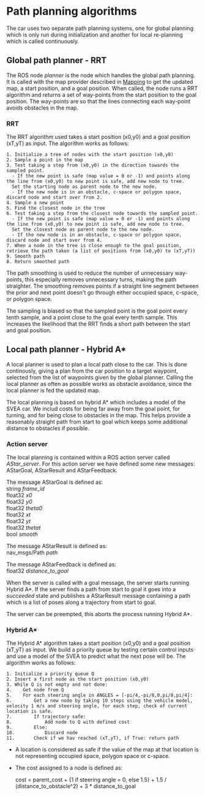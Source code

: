 # Path planning algorithms
The car uses two separate path planning systems, one for global planning which is only run during initialization and another for local re-planning which is called continuously. 

## Global path planner - RRT
The ROS node *planner* is the node which handles the global path planning. It is called with the map provider described in [Mapping](https://github.com/KTH-SML/svea_starter/blob/team4_master/TEAM4_MAPPING.md "TEAM4_MAPPING") to get the updated map, a start position, and a goal position. When called, the node runs a RRT algorithm and returns a set of way-points from the start position to the goal position. The way-points are so that the lines connecting each way-point avoids obstacles in the map.  

### RRT
The RRT algorithm used takes a start position (x0,y0) and a goal position (xT,yT) as input. The algorithm works as follows:
```
1. Initialize a tree of nodes with the start position (x0,y0)
2. Sample a point in the map
3. Test taking a step from (x0,y0) in the direction towards the sampled point.
  - If the new point is safe (map value = 0 or -1) and points along the line from (x0,y0) to new point is safe, add new node to tree.  
  Set the starting node as parent node to the new node.
  - If the new node is in an obstacle, c-space or polygon space, discard node and start over from 2.
4. Sample a new point
5. Find the closest node in the tree
6. Test taking a step from the closest node towards the sampled point.
  - If the new point is safe (map value = 0 or -1) and points along the line from (x0,y0) to new point is safe, add new node to tree.  
  Set the closest node as parent node to the new node.
  - If the new node is in an obstacle, c-space or polygon space, discard node and start over from 4.
7. When a node in the tree is close enough to the goal position, retrieve the path taken (a list of positions from (x0,y0) to (xT,yT))
9. Smooth path
8. Return smoothed path
```

The path smoothing is used to reduce the number of unnecessary way-points, this especially removes unnecessary turns, making the path straighter. The smoothing removes points if a straight line segment between the prior and next point doesn't go through either occupied space, c-space, or polygon space.

The sampling is biased so that the sampled point is the goal point every tenth sample, and a point close to the goal every tenth sample. This increases the likelihood that the RRT finds a short path between the start and goal position.

## Local path planner - Hybrid A*
A local planner is used to plan a local path close to the car. This is done continously, giving a plan from the car position to a target waypoint, selected from the list of waypoints given by the global planner. Calling the local planner as often as possible works as obstacle avoidance, since the local planner is fed the updated map. 

The local planning is based on hybrid A* which includes a model of the SVEA car. We includ costs for being far away from the goal point, for turning, and for being close to obstacles in the map. This helps provide a reasonably straight path from start to goal which keeps some additional distance to obstacles if possible.

### Action server
The local planning is contained within a ROS action server called *AStar_server*. For this action server we have defined some new messages: AStarGoal, AStarResult and AStarFeedback.

The message AStarGoal is defined as:  
string *frame_id*  
float32 *x0*  
float32 *y0*  
float32 *theta0*  
float32 *xt*  
float32 *yt*  
float32 *thetat*  
bool *smooth*

The message AStarResult is defined as:  
nav_msgs/Path *path*

The message AStarFeedback is defined as:  
float32 *distance_to_goal*

When the server is called with a goal message, the server starts running Hybrid A*. If the server finds a path from start to goal it goes into a *succeeded* state and publishes a AStarResult message containing a path which is a list of poses along a trajectory from start to goal.

The server can be preempted, this aborts the process running Hybrid A*.

### Hybrid A*

The Hybrid A* algorithm takes a start position (x0,y0) and a goal position (xT,yT) as input. We build a priority queue by testing certain control inputs and use a model of the SVEA to predict what the next pose will be. The algorithm works as follows:
```
1. Initialize a priority queue Q
2. Insert a first node as the start position (x0,y0)
3. While Q is not empty and not done:
4.    Get node from Q
5.    For each steering angle in ANGLES = [-pi/4,-pi/8,0,pi/8,pi/4]:
6.        Get a new node by taking 10 steps using the vehicle model, velocity 1 m/s and steering angle, for each step, check of current location is safe.
7.        If trajectory safe:
8.            Add node to Q with defined cost 
9.        Else:
10.           Discard node
11.       Check if we hav reached (xT,yT), if True: return path
```

* A location is considered as safe if the value of the map at that location is not representing occupied space, polygon space or c-space.
* The cost assigned to a node is defined as: 
  
  cost = parent_cost + {1 if steering angle = 0, else 1.5} + 1.5 / (distance_to_obstacle^2) + 3 * distance_to_goal
